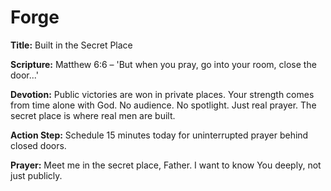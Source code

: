 # Forge

**Title:** Built in the Secret Place

**Scripture:** Matthew 6:6 – 'But when you pray, go into your room, close the door...'

**Devotion:**
Public victories are won in private places. Your strength comes from time alone with God. No audience. No spotlight. Just real prayer. The secret place is where real men are built.

**Action Step:** Schedule 15 minutes today for uninterrupted prayer behind closed doors.

**Prayer:**
Meet me in the secret place, Father. I want to know You deeply, not just publicly.
